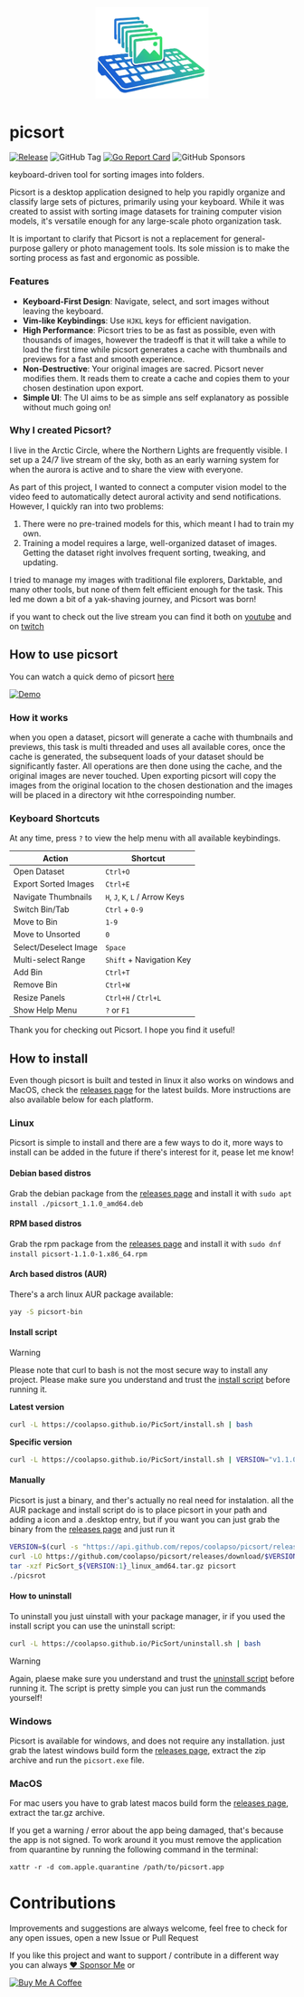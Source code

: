 <p align="center">
  <img src="https://github.com/coolapso/picsort/blob/main/media/logo.png" width="200" >
</p>

# picsort
[![Release](https://github.com/coolapso/picsort/actions/workflows/release.yaml/badge.svg?branch=main)](https://github.com/coolapso/picsort/actions/workflows/release.yaml)
![GitHub Tag](https://img.shields.io/github/v/tag/coolapso/picsort?logo=semver&label=semver&labelColor=gray&color=green)
[![Go Report Card](https://goreportcard.com/badge/github.com/coolapso/picsort)](https://goreportcard.com/report/github.com/coolapso/picsort)
![GitHub Sponsors](https://img.shields.io/github/sponsors/coolapso?style=flat&logo=githubsponsors)

keyboard-driven tool for sorting images into folders.

Picsort is a desktop application designed to help you rapidly organize and classify large sets of pictures, primarily using your keyboard. While it was created to assist with sorting image datasets for training computer vision models, it's versatile enough for any large-scale photo organization task.

It is important to clarify that Picsort is not a replacement for general-purpose gallery or photo management tools. Its sole mission is to make the sorting process as fast and ergonomic as possible.

### Features

*   **Keyboard-First Design**: Navigate, select, and sort images without leaving the keyboard.
*   **Vim-like Keybindings**: Use `HJKL` keys for efficient navigation.
*   **High Performance**: Picsort tries to be as fast as possible, even with thousands of images, however the tradeoff is that it will take a while to load the first time while picsort generates a cache with thumbnails and previews for a fast and smooth experience.
*   **Non-Destructive**: Your original images are sacred. Picsort never modifies them. It reads them to create a cache and copies them to your chosen destination upon export.
*   **Simple UI**: The UI aims to be as simple ans self explanatory as possible without much going on!

### Why I created Picsort?

I live in the Arctic Circle, where the Northern Lights are frequently visible. I set up a 24/7 live stream of the sky, both as an early warning system for when the aurora is active and to share the view with everyone.

As part of this project, I wanted to connect a computer vision model to the video feed to automatically detect auroral activity and send notifications. However, I quickly ran into two problems:

1.  There were no pre-trained models for this, which meant I had to train my own.
2.  Training a model requires a large, well-organized dataset of images. Getting the dataset right involves frequent sorting, tweaking, and updating.

I tried to manage my images with traditional file explorers, Darktable, and many other tools, but none of them felt efficient enough for the task. This led me down a bit of a yak-shaving journey, and Picsort was born!

if you want to check out the live stream you can find it both on [youtube](https://youtube.com/@thearcticskies) and on [twitch](https://twitch.tv/thearcticskies)

## How to use picsort

You can watch a quick demo of picsort [here](https://youtu.be/HdG0HuAClu0)

[![Demo](https://img.youtube.com/vi/HdG0HuAClu0/0.jpg)](https://www.youtube.com/watch?v=HdG0HuAClu0)

### How it works

when you open a dataset, picsort will generate a cache with thumbnails and previews, this task is multi threaded and uses all available cores, once the cache is generated, the subsequent loads of your dataset should be significantly faster. All operations are then done using the cache, and the original images are never touched. Upen exporting picsort will copy the images from the original location to the chosen destionation and the images will be placed in a directory wit hthe correspoinding number.

### Keyboard Shortcuts

At any time, press `?` to view the help menu with all available keybindings.

| Action                 | Shortcut                       |
| ---------------------- | ------------------------------ |
| Open Dataset           | `Ctrl+O`                       |
| Export Sorted Images   | `Ctrl+E`                       |
| Navigate Thumbnails    | `H`, `J`, `K`, `L` / Arrow Keys|
| Switch Bin/Tab         | `Ctrl` + `0-9`                 |
| Move to Bin            | `1-9`                          |
| Move to Unsorted       | `0`                            |
| Select/Deselect Image  | `Space`                        |
| Multi-select Range     | `Shift` + Navigation Key       |
| Add Bin                | `Ctrl+T`                       |
| Remove Bin             | `Ctrl+W`                       |
| Resize Panels          | `Ctrl+H` / `Ctrl+L`            |
| Show Help Menu         | `?` or `F1`                    |

Thank you for checking out Picsort. I hope you find it useful!

## How to install

Even though picsort is built and tested in linux it also works on windows and MacOS, check the [releases page](https://github.com/coolapso/PicSort/releases) for the latest builds. More instructions are also available below for each platform.

### Linux
Picsort is simple to install and there are a few ways to do it, more ways to install can be added in the future if there's interest for it, pease let me know!

#### Debian based distros

Grab the debian package from the [releases page](https://github.com/coolapso/PicSort/releases) and install it with `sudo apt install ./picsort_1.1.0_amd64.deb`

#### RPM based distros

Grab the rpm package from the [releases page](https://github.com/coolapso/PicSort/releases) and install it with `sudo dnf install picsort-1.1.0-1.x86_64.rpm`

#### Arch based distros (AUR)

There's a arch linux AUR package available: 

```bash
yay -S picsort-bin
```

#### Install script

> [!WARNING] 
> Please note that curl to bash is not the most secure way to install any project. Please make sure you understand and trust the [install script](https://github.com/coolapso/picsort/blob/main/build/install.sh) before running it.

**Latest version**
```bash
curl -L https://coolapso.github.io/PicSort/install.sh | bash
```

**Specific version**
```bash
curl -L https://coolapso.github.io/PicSort/install.sh | VERSION="v1.1.0" bash
```
#### Manually

Picsort is just a binary, and ther's actually no real need for instalation. 
all the AUR package and install script do is to place picsort in your path and adding a icon and a .desktop entry, but if you want you can just grab the binary from the [releases page](https://github.com/coolapso/PicSort/releases) and just run it

```bash
VERSION=$(curl -s "https://api.github.com/repos/coolapso/picsort/releases/latest" | grep '"tag_name":' | sed -E 's/.*"([^"]+)".*/\1/')
curl -LO https://github.com/coolapso/picsort/releases/download/$VERSION/PicSort_"${VERSION:1}"_linux_amd64.tar.gz
tar -xzf PicSort_${VERSION:1}_linux_amd64.tar.gz picsort
./picsrot
```

#### How to uninstall

To uninstall you just uinstall with your package manager, ir if you used the install script you can use the uninstall script: 

```bash
curl -L https://coolapso.github.io/PicSort/uninstall.sh | bash
```

> [!WARNING] 
> Again, plaese make sure you understand and trust the [uninstall script](https://github.com/coolapso/picsort/blob/main/build/uninstall.sh) before running it. The script is pretty simple you can just run the commands yourself!

### Windows

Picsort is available for windows, and does not require any installation. 
just grab the latest windows build form the [releases page](https://github.com/coolapso/PicSort/releases), extract the zip archive and run the `picsort.exe` file.

### MacOS

For mac users you have to grab latest macos build form the [releases page](https://github.com/coolapso/PicSort/releases), extract the tar.gz archive. 

If you get a warning / error about the app being damaged, that's because the app is not signed. To work around it you must remove the application from quarantine by running the following command in the terminal:

```
xattr -r -d com.apple.quarantine /path/to/picsort.app
```




# Contributions

Improvements and suggestions are always welcome, feel free to check for any open issues, open a new Issue or Pull Request

If you like this project and want to support / contribute in a different way you can always [:heart: Sponsor Me](https://github.com/sponsors/coolapso) or

<a href="https://www.buymeacoffee.com/coolapso" target="_blank">
  <img src="https://cdn.buymeacoffee.com/buttons/default-yellow.png" alt="Buy Me A Coffee" style="height: 51px !important;width: 217px !important;" />
</a>
